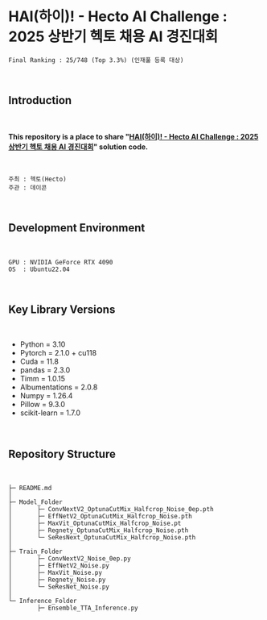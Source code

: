 # HAI(하이)! - Hecto AI Challenge : 2025 상반기 헥토 채용 AI 경진대회

```
Final Ranking : 25/748 (Top 3.3%) (인재풀 등록 대상)
```


</br>

## Introduction

</br>

__This repository is a place to share "[HAI(하이)! - Hecto AI Challenge : 2025 상반기 헥토 채용 AI 경진대회](https://dacon.io/competitions/official/236493/overview/description)" solution code.__

</br>

```
주최 : 헥토(Hecto)
주관 : 데이콘
```
<br>

## Development Environment
<br>

```
GPU : NVIDIA GeForce RTX 4090
OS  : Ubuntu22.04
```

</br>

## Key Library Versions

<br>

- Python = 3.10
- Pytorch = 2.1.0 + cu118
- Cuda = 11.8
- pandas = 2.3.0
- Timm = 1.0.15
- Albumentations = 2.0.8
- Numpy = 1.26.4
- Pillow = 9.3.0
- scikit-learn = 1.7.0

<br>

## Repository Structure

<br>

```
├─ README.md
│  
├─ Model_Folder
│       ├─ ConvNextV2_OptunaCutMix_Halfcrop_Noise_0ep.pth
│       ├─ EffNetV2_OptunaCutMix_Halfcrop_Noise.pth
│       ├─ MaxVit_OptunaCutMix_Halfcrop_Noise.pt
│       ├─ Regnety_OptunaCutMix_Halfcrop_Noise.pth
│       └─ SeResNext_OptunaCutMix_Halfcrop_Noise.pth
│
├─ Train_Folder
│       ├─ ConvNextV2_Noise_0ep.py
│       ├─ EffNetV2_Noise.py
│       ├─ MaxVit_Noise.py
│       ├─ Regnety_Noise.py
│       └─ SeResNet_Noise.py
│
└─ Inference_Folder
        ├─ Ensemble_TTA_Inference.py           
```

<br>





